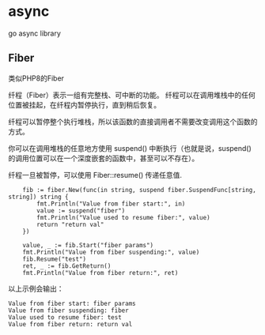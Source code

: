 # async
go async library


## Fiber

类似PHP8的Fiber

纤程（Fiber）表示一组有完整栈、可中断的功能。 纤程可以在调用堆栈中的任何位置被挂起，在纤程内暂停执行，直到稍后恢复。

纤程可以暂停整个执行堆栈，所以该函数的直接调用者不需要改变调用这个函数的方式。

你可以在调用堆栈的任意地方使用 suspend() 中断执行（也就是说，suspend() 的调用位置可以在一个深度嵌套的函数中，甚至可以不存在）。

纤程一旦被暂停，可以使用 Fiber::resume() 传递任意值.

```golang
	fib := fiber.New(func(in string, suspend fiber.SuspendFunc[string, string]) string {
		fmt.Println("Value from fiber start:", in)
		value := suspend("fiber")
		fmt.Println("Value used to resume fiber:", value)
		return "return val"
	})

	value, _ := fib.Start("fiber params")
	fmt.Println("Value from fiber suspending:", value)
	fib.Resume("test")
	ret, _ := fib.GetReturn()
	fmt.Println("Value from fiber return:", ret)
```

以上示例会输出：

```
Value from fiber start: fiber params
Value from fiber suspending: fiber
Value used to resume fiber: test
Value from fiber return: return val
```